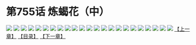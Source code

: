 # 第755话 炼蝎花（中）
![](https://mhpic.xiaomingtaiji.net/comic/D/斗破苍穹/第755话F1_262421/1.jpg-zymk.middle.webp)
![](https://mhpic.xiaomingtaiji.net/comic/D/斗破苍穹/第755话F1_262421/2.jpg-zymk.middle.webp)
![](https://mhpic.xiaomingtaiji.net/comic/D/斗破苍穹/第755话F1_262421/3.jpg-zymk.middle.webp)
![](https://mhpic.xiaomingtaiji.net/comic/D/斗破苍穹/第755话F1_262421/4.jpg-zymk.middle.webp)
![](https://mhpic.xiaomingtaiji.net/comic/D/斗破苍穹/第755话F1_262421/5.jpg-zymk.middle.webp)
![](https://mhpic.xiaomingtaiji.net/comic/D/斗破苍穹/第755话F1_262421/6.jpg-zymk.middle.webp)
![](https://mhpic.xiaomingtaiji.net/comic/D/斗破苍穹/第755话F1_262421/7.jpg-zymk.middle.webp)
![](https://mhpic.xiaomingtaiji.net/comic/D/斗破苍穹/第755话F1_262421/8.jpg-zymk.middle.webp)
![](https://mhpic.xiaomingtaiji.net/comic/D/斗破苍穹/第755话F1_262421/9.jpg-zymk.middle.webp)
![](https://mhpic.xiaomingtaiji.net/comic/D/斗破苍穹/第755话F1_262421/10.jpg-zymk.middle.webp)
![](https://mhpic.xiaomingtaiji.net/comic/D/斗破苍穹/第755话F1_262421/11.jpg-zymk.middle.webp)
![](https://mhpic.xiaomingtaiji.net/comic/D/斗破苍穹/第755话F1_262421/12.jpg-zymk.middle.webp)
![](https://mhpic.xiaomingtaiji.net/comic/D/斗破苍穹/第755话F1_262421/13.jpg-zymk.middle.webp)
![](https://mhpic.xiaomingtaiji.net/comic/D/斗破苍穹/第755话F1_262421/14.jpg-zymk.middle.webp)
![](https://mhpic.xiaomingtaiji.net/comic/D/斗破苍穹/第755话F1_262421/15.jpg-zymk.middle.webp)
![](https://mhpic.xiaomingtaiji.net/comic/D/斗破苍穹/第755话F1_262421/16.jpg-zymk.middle.webp)
![](https://mhpic.xiaomingtaiji.net/comic/D/斗破苍穹/第755话F1_262421/17.jpg-zymk.middle.webp)
![](https://mhpic.xiaomingtaiji.net/comic/D/斗破苍穹/第755话F1_262421/18.jpg-zymk.middle.webp)
![](https://mhpic.xiaomingtaiji.net/comic/D/斗破苍穹/第755话F1_262421/19.jpg-zymk.middle.webp)
![](https://mhpic.xiaomingtaiji.net/comic/D/斗破苍穹/第755话F1_262421/20.jpg-zymk.middle.webp)
![](https://mhpic.xiaomingtaiji.net/comic/D/斗破苍穹/第755话F1_262421/21.jpg-zymk.middle.webp)
![](https://mhpic.xiaomingtaiji.net/comic/D/斗破苍穹/第755话F1_262421/22.jpg-zymk.middle.webp)
![](https://mhpic.xiaomingtaiji.net/comic/D/斗破苍穹/第755话F1_262421/23.jpg-zymk.middle.webp)
[【上一章】](./758.md)
[【目录】](./README.md)
[【下一章】](./760.md)
